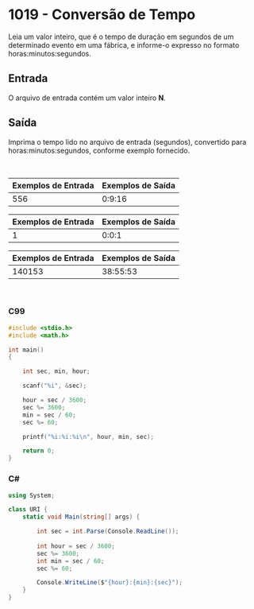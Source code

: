 1019 - Conversão de Tempo
=========================

Leia um valor inteiro, que é o tempo de duração em segundos de um determinado evento em uma fábrica, e informe-o expresso no formato horas:minutos:segundos.

Entrada
-------

O arquivo de entrada contém um valor inteiro **N**.

Saída
-----

Imprima o tempo lido no arquivo de entrada (segundos), convertido para horas:minutos:segundos, conforme exemplo fornecido.

&nbsp;

| Exemplos de Entrada      | Exemplos de Saída        |
|--------------------------|--------------------------|
| 556                      | 0:9:16                   |

| Exemplos de Entrada      | Exemplos de Saída        |
|--------------------------|--------------------------|
| 1                        | 0:0:1                    |

| Exemplos de Entrada      | Exemplos de Saída        |
|--------------------------|--------------------------|
| 140153                   | 38:55:53                 |

&nbsp;

### C99

```c
#include <stdio.h>
#include <math.h>

int main()
{

    int sec, min, hour;

    scanf("%i", &sec);

    hour = sec / 3600;
    sec %= 3600;
    min = sec / 60;
    sec %= 60;

    printf("%i:%i:%i\n", hour, min, sec);

    return 0;
}
```

### C#

```cs
using System; 

class URI {
    static void Main(string[] args) { 

        int sec = int.Parse(Console.ReadLine());
        
        int hour = sec / 3600;
        sec %= 3600;
        int min = sec / 60;
        sec %= 60;

        Console.WriteLine($"{hour}:{min}:{sec}");
    }
}
```
